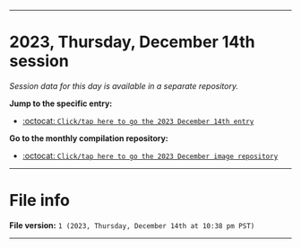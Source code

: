 
***

# 2023, Thursday, December 14th session

_Session data for this day is available in a separate repository._

**Jump to the specific entry:**

- [:octocat: `Click/tap here to go the 2023 December 14th entry`](https://github.com/seanpm2001/SeansLifeArchive_Images_MotorWorld_CarFactory_Y2023_V5/tree/SeansLifeArchive_Images_MotorWorld_CarFactory_Y2023_V5_Main-dev/12_December/14/)

**Go to the monthly compilation repository:**

- [:octocat: `Click/tap here to go the 2023 December image repository`](https://github.com/seanpm2001/SeansLifeArchive_Images_MotorWorld_CarFactory_Y2023_V5/)

***

# File info

**File version:** `1 (2023, Thursday, December 14th at 10:38 pm PST)`

***
